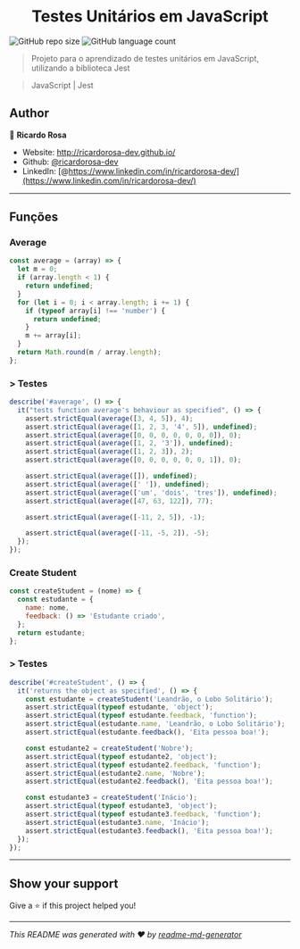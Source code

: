 <h1 align="center">Testes Unitários em JavaScript</h1>

![GitHub repo size](https://img.shields.io/github/repo-size/ricardorosa-dev/07-JavaScript-Unit-Tests?style=for-the-badge)
![GitHub language count](https://img.shields.io/github/languages/count/ricardorosa-dev/07-JavaScript-Unit-Tests?style=for-the-badge)

> Projeto para o aprendizado de testes unitários em JavaScript, utilizando a biblioteca Jest

> JavaScript | Jest

## Author

👤 **Ricardo Rosa**

* Website: http://ricardorosa-dev.github.io/
* Github: [@ricardorosa-dev](https://github.com/ricardorosa-dev)
* LinkedIn: [@https://www.linkedin.com/in/ricardorosa-dev/](https://www.linkedin.com/in/ricardorosa-dev/)

---
## Funções

### Average
```JavaScript
const average = (array) => {
  let m = 0;
  if (array.length < 1) {
    return undefined;
  }
  for (let i = 0; i < array.length; i += 1) {
    if (typeof array[i] !== 'number') {
      return undefined;
    }
    m += array[i];
  }
  return Math.round(m / array.length);
};
```
### > Testes
```JavaScript
describe('#average', () => {
  it("tests function average's behaviour as specified", () => {
    assert.strictEqual(average([3, 4, 5]), 4);
    assert.strictEqual(average([1, 2, 3, '4', 5]), undefined);
    assert.strictEqual(average([0, 0, 0, 0, 0, 0, 0]), 0);
    assert.strictEqual(average([1, 2, '3']), undefined);
    assert.strictEqual(average([1, 2, 3]), 2);
    assert.strictEqual(average([0, 0, 0, 0, 0, 0, 1]), 0);

    assert.strictEqual(average([]), undefined);
    assert.strictEqual(average([' ']), undefined);
    assert.strictEqual(average(['um', 'dois', 'tres']), undefined);
    assert.strictEqual(average([47, 63, 122]), 77);

    assert.strictEqual(average([-11, 2, 5]), -1);

    assert.strictEqual(average([-11, -5, 2]), -5);
  });
});
```

### Create Student
```JavaScript
const createStudent = (nome) => {
  const estudante = {
    name: nome,
    feedback: () => 'Estudante criado',
  };
  return estudante;
};
```
### > Testes
```JavaScript
describe('#createStudent', () => {
  it('returns the object as specified', () => {
    const estudante = createStudent('Leandrão, o Lobo Solitário');
    assert.strictEqual(typeof estudante, 'object');
    assert.strictEqual(typeof estudante.feedback, 'function');
    assert.strictEqual(estudante.name, 'Leandrão, o Lobo Solitário');
    assert.strictEqual(estudante.feedback(), 'Eita pessoa boa!');

    const estudante2 = createStudent('Nobre');
    assert.strictEqual(typeof estudante2, 'object');
    assert.strictEqual(typeof estudante2.feedback, 'function');
    assert.strictEqual(estudante2.name, 'Nobre');
    assert.strictEqual(estudante2.feedback(), 'Eita pessoa boa!');

    const estudante3 = createStudent('Inácio');
    assert.strictEqual(typeof estudante3, 'object');
    assert.strictEqual(typeof estudante3.feedback, 'function');
    assert.strictEqual(estudante3.name, 'Inácio');
    assert.strictEqual(estudante3.feedback(), 'Eita pessoa boa!');
  });
});
```
---



## Show your support

Give a ⭐️ if this project helped you!

***
_This README was generated with ❤️ by [readme-md-generator](https://github.com/kefranabg/readme-md-generator)_
